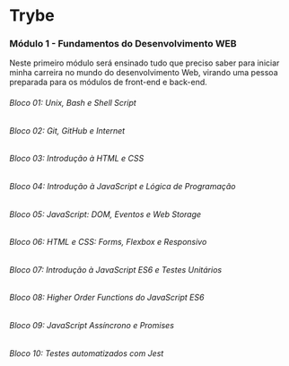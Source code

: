 # Trybe

### Módulo 1 - Fundamentos do Desenvolvimento WEB

Neste primeiro módulo será ensinado tudo que preciso saber para iniciar minha carreira no mundo do desenvolvimento Web, virando uma pessoa preparada para os módulos de front-end e back-end.


######  Bloco 01: Unix, Bash e Shell Script

###### Bloco 02: Git, GitHub e Internet

###### Bloco 03: Introdução à HTML e CSS

###### Bloco 04: Introdução à JavaScript e Lógica de Programação

###### Bloco 05: JavaScript: DOM, Eventos e Web Storage

###### Bloco 06: HTML e CSS: Forms, Flexbox e Responsivo

###### Bloco 07: Introdução à JavaScript ES6 e Testes Unitários

###### Bloco 08: Higher Order Functions do JavaScript ES6

###### Bloco 09: JavaScript Assíncrono e Promises

###### Bloco 10: Testes automatizados com Jest

